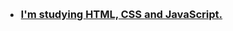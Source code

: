 
<div> 
<h1 align="left" dir="auto">
  <a id="meu-linkedin" class="anchor" arial-hidden="true" href="https://www.linkedin.com/in/edna-maria-farias-moreira-51b35176/">
    <svg class="oction oction-link" 
    viewBox="0 0 16 16"   
    widht="16"
    height="16"
    arial-hidden="true"> 👋 Hi, I’m Edna </svg>
</h1>
    
<h3> <ul>
  <li>I'm studying <strong>HTML, CSS </strong> and <strong>JavaScript</strong>.</li>
</ul>
</h3>

                       
                     
